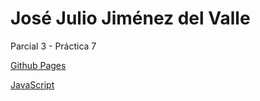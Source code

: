 # José Julio Jiménez del Valle

Parcial 3 - Práctica 7

[Github Pages](https://josejuliojim.github.io/API/)

[JavaScript](API.js)